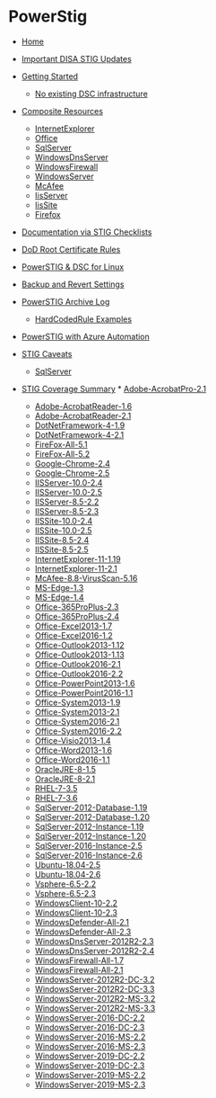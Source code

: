 # PowerStig

* [Home][home]
* [Important DISA STIG Updates][disastigchanges]
* [Getting Started][gettingstarted]
  * [No existing DSC infrastructure][DscGettingStarted]
* [Composite Resources][compositeresources]
  * [InternetExplorer][InternetExplorer]
  * [Office][Office]
  * [SqlServer][sqlserver]
  * [WindowsDnsServer][windowsdnsserver]
  * [WindowsFirewall][windowsfirewall]
  * [WindowsServer][windowsserver]
  * [McAfee][McAfee]
  * [IisServer][IisServer]
  * [IisSite][IisSite]
  * [Firefox][Firefox]

* [Documentation via STIG Checklists][Documentation-via-STIG-Checklists]
* [DoD Root Certificate Rules][DoD-Root-Certificate-Rules]
* [PowerSTIG & DSC for Linux][PowerSTIG-&-Desired-State-Configuration-for-Linux]
* [Backup and Revert Settings][Backup-and-Revert]
* [PowerSTIG Archive Log][powerstigarchivelog]
  * [HardCodedRule Examples][hardcodedexamples]
* [PowerSTIG with Azure Automation][powerstigwithazureautomation]
* [STIG Caveats][stigcaveats]
  * [SqlServer][sqlservercaveats]
* [STIG Coverage Summary][stigcoveragesummary]  * [Adobe-AcrobatPro-2.1][AdobeAcrobatPro21]
  * [Adobe-AcrobatReader-1.6][AdobeAcrobatReader16]
  * [Adobe-AcrobatReader-2.1][AdobeAcrobatReader21]
  * [DotNetFramework-4-1.9][DotNetFramework419]
  * [DotNetFramework-4-2.1][DotNetFramework421]
  * [FireFox-All-5.1][FireFoxAll51]
  * [FireFox-All-5.2][FireFoxAll52]
  * [Google-Chrome-2.4][GoogleChrome24]
  * [Google-Chrome-2.5][GoogleChrome25]
  * [IISServer-10.0-2.4][IISServer10024]
  * [IISServer-10.0-2.5][IISServer10025]
  * [IISServer-8.5-2.2][IISServer8522]
  * [IISServer-8.5-2.3][IISServer8523]
  * [IISSite-10.0-2.4][IISSite10024]
  * [IISSite-10.0-2.5][IISSite10025]
  * [IISSite-8.5-2.4][IISSite8524]
  * [IISSite-8.5-2.5][IISSite8525]
  * [InternetExplorer-11-1.19][InternetExplorer11119]
  * [InternetExplorer-11-2.1][InternetExplorer1121]
  * [McAfee-8.8-VirusScan-5.16][McAfee88VirusScan516]
  * [MS-Edge-1.3][MSEdge13]
  * [MS-Edge-1.4][MSEdge14]
  * [Office-365ProPlus-2.3][Office365ProPlus23]
  * [Office-365ProPlus-2.4][Office365ProPlus24]
  * [Office-Excel2013-1.7][OfficeExcel201317]
  * [Office-Excel2016-1.2][OfficeExcel201612]
  * [Office-Outlook2013-1.12][OfficeOutlook2013112]
  * [Office-Outlook2013-1.13][OfficeOutlook2013113]
  * [Office-Outlook2016-2.1][OfficeOutlook201621]
  * [Office-Outlook2016-2.2][OfficeOutlook201622]
  * [Office-PowerPoint2013-1.6][OfficePowerPoint201316]
  * [Office-PowerPoint2016-1.1][OfficePowerPoint201611]
  * [Office-System2013-1.9][OfficeSystem201319]
  * [Office-System2013-2.1][OfficeSystem201321]
  * [Office-System2016-2.1][OfficeSystem201621]
  * [Office-System2016-2.2][OfficeSystem201622]
  * [Office-Visio2013-1.4][OfficeVisio201314]
  * [Office-Word2013-1.6][OfficeWord201316]
  * [Office-Word2016-1.1][OfficeWord201611]
  * [OracleJRE-8-1.5][OracleJRE815]
  * [OracleJRE-8-2.1][OracleJRE821]
  * [RHEL-7-3.5][RHEL735]
  * [RHEL-7-3.6][RHEL736]
  * [SqlServer-2012-Database-1.19][SqlServer2012Database119]
  * [SqlServer-2012-Database-1.20][SqlServer2012Database120]
  * [SqlServer-2012-Instance-1.19][SqlServer2012Instance119]
  * [SqlServer-2012-Instance-1.20][SqlServer2012Instance120]
  * [SqlServer-2016-Instance-2.5][SqlServer2016Instance25]
  * [SqlServer-2016-Instance-2.6][SqlServer2016Instance26]
  * [Ubuntu-18.04-2.5][Ubuntu180425]
  * [Ubuntu-18.04-2.6][Ubuntu180426]
  * [Vsphere-6.5-2.2][Vsphere6522]
  * [Vsphere-6.5-2.3][Vsphere6523]
  * [WindowsClient-10-2.2][WindowsClient1022]
  * [WindowsClient-10-2.3][WindowsClient1023]
  * [WindowsDefender-All-2.1][WindowsDefenderAll21]
  * [WindowsDefender-All-2.3][WindowsDefenderAll23]
  * [WindowsDnsServer-2012R2-2.3][WindowsDnsServer2012R223]
  * [WindowsDnsServer-2012R2-2.4][WindowsDnsServer2012R224]
  * [WindowsFirewall-All-1.7][WindowsFirewallAll17]
  * [WindowsFirewall-All-2.1][WindowsFirewallAll21]
  * [WindowsServer-2012R2-DC-3.2][WindowsServer2012R2DC32]
  * [WindowsServer-2012R2-DC-3.3][WindowsServer2012R2DC33]
  * [WindowsServer-2012R2-MS-3.2][WindowsServer2012R2MS32]
  * [WindowsServer-2012R2-MS-3.3][WindowsServer2012R2MS33]
  * [WindowsServer-2016-DC-2.2][WindowsServer2016DC22]
  * [WindowsServer-2016-DC-2.3][WindowsServer2016DC23]
  * [WindowsServer-2016-MS-2.2][WindowsServer2016MS22]
  * [WindowsServer-2016-MS-2.3][WindowsServer2016MS23]
  * [WindowsServer-2019-DC-2.2][WindowsServer2019DC22]
  * [WindowsServer-2019-DC-2.3][WindowsServer2019DC23]
  * [WindowsServer-2019-MS-2.2][WindowsServer2019MS22]
  * [WindowsServer-2019-MS-2.3][WindowsServer2019MS23]


[home]:                                              https://github.com/Microsoft/PowerStig/wiki/home
[convert]:                                           https://github.com/Microsoft/PowerStig/wiki/Convert
[stig]:                                              https://github.com/Microsoft/PowerStig/wiki/Stig
[disastigchanges]:                                   https://github.com/Microsoft/PowerStig/wiki/DisaStigChanges
[compositeresources]:                                https://github.com/Microsoft/PowerStig/wiki/CompositeResources
[gettingstarted]:                                    https://github.com/Microsoft/PowerStig/wiki/GettingStarted
[InternetExplorer]:                                  https://github.com/Microsoft/PowerStig/wiki/InternetExplorer
[office]:                                            https://github.com/Microsoft/PowerStig/wiki/Office
[sqlserver]:                                         https://github.com/Microsoft/PowerStig/wiki/SqlServer
[windowsdnsserver]:                                  https://github.com/Microsoft/PowerStig/wiki/WindowsDnsServer
[windowsfirewall]:                                   https://github.com/Microsoft/PowerStig/wiki/WindowsFirewall
[windowsserver]:                                     https://github.com/Microsoft/PowerStig/wiki/WindowsServer
[mcafee]:                                            https://github.com/Microsoft/PowerStig/wiki/Mcafee
[IisServer]:                                         https://github.com/Microsoft/PowerStig/wiki/IisServer
[IisSite]:                                           https://github.com/Microsoft/PowerStig/wiki/IisSite
[Firefox]:                                           https://github.com/Microsoft/PowerStig/wiki/firefox
[Documentation-via-STIG-Checklists]:                 https://github.com/microsoft/PowerStig/wiki/Documentation-via-STIG-Checklists
[DoD-Root-Certificate-Rules]:                        https://github.com/microsoft/PowerStig/wiki/DoD-Root-Certificate-Rules
[powerstigarchivelog]:                               https://github.com/Microsoft/PowerStig/wiki/PowerSTIGArchiveLog
[hardcodedexamples]:                                 https://github.com/Microsoft/PowerStig/wiki/PowerSTIGArchiveLog#HardCodedRule-Examples
[powerstigwithazureautomation]:                      https://github.com/microsoft/PowerStig/wiki/PowerSTIG-With-Azure-Automation
[stigcaveats]:                                       https://github.com/Microsoft/PowerStig/wiki/StigCaveats
[sqlservercaveats]:                                  https://github.com/Microsoft/PowerStig/wiki/StigCaveats#sqlserver-2012
[DscGettingStarted]:                                 https://github.com/Microsoft/PowerStig/wiki/DscGettingStarted
[DscAzureAutomation]:                                https://github.com/Microsoft/PowerStig/wiki/DscAzureAutomation
[DscAzureVirtualMachine]:                            https://github.com/Microsoft/PowerStig/wiki/DscAzureVirtualMachine
[PowerSTIG-&-Desired-State-Configuration-for-Linux]: https://github.com/Microsoft/PowerStig/wiki/PowerSTIG-&-Desired-State-Configuration-for-Linux
[Backup-and-Revert]:                                 https://github.com/Microsoft/PowerStig/wiki/Backup-and-Revert
[stigcoveragesummary]:                               https://github.com/Microsoft/PowerStig/wiki/StigCoverageSummary
[AdobeAcrobatPro21]: https://github.com/Microsoft/PowerStig/wiki/Adobe-AcrobatPro-2.1
[AdobeAcrobatReader16]: https://github.com/Microsoft/PowerStig/wiki/Adobe-AcrobatReader-1.6
[AdobeAcrobatReader21]: https://github.com/Microsoft/PowerStig/wiki/Adobe-AcrobatReader-2.1
[DotNetFramework419]: https://github.com/Microsoft/PowerStig/wiki/DotNetFramework-4-1.9
[DotNetFramework421]: https://github.com/Microsoft/PowerStig/wiki/DotNetFramework-4-2.1
[FireFoxAll51]: https://github.com/Microsoft/PowerStig/wiki/FireFox-All-5.1
[FireFoxAll52]: https://github.com/Microsoft/PowerStig/wiki/FireFox-All-5.2
[GoogleChrome24]: https://github.com/Microsoft/PowerStig/wiki/Google-Chrome-2.4
[GoogleChrome25]: https://github.com/Microsoft/PowerStig/wiki/Google-Chrome-2.5
[IISServer10024]: https://github.com/Microsoft/PowerStig/wiki/IISServer-10.0-2.4
[IISServer10025]: https://github.com/Microsoft/PowerStig/wiki/IISServer-10.0-2.5
[IISServer8522]: https://github.com/Microsoft/PowerStig/wiki/IISServer-8.5-2.2
[IISServer8523]: https://github.com/Microsoft/PowerStig/wiki/IISServer-8.5-2.3
[IISSite10024]: https://github.com/Microsoft/PowerStig/wiki/IISSite-10.0-2.4
[IISSite10025]: https://github.com/Microsoft/PowerStig/wiki/IISSite-10.0-2.5
[IISSite8524]: https://github.com/Microsoft/PowerStig/wiki/IISSite-8.5-2.4
[IISSite8525]: https://github.com/Microsoft/PowerStig/wiki/IISSite-8.5-2.5
[InternetExplorer11119]: https://github.com/Microsoft/PowerStig/wiki/InternetExplorer-11-1.19
[InternetExplorer1121]: https://github.com/Microsoft/PowerStig/wiki/InternetExplorer-11-2.1
[McAfee88VirusScan516]: https://github.com/Microsoft/PowerStig/wiki/McAfee-8.8-VirusScan-5.16
[MSEdge13]: https://github.com/Microsoft/PowerStig/wiki/MS-Edge-1.3
[MSEdge14]: https://github.com/Microsoft/PowerStig/wiki/MS-Edge-1.4
[Office365ProPlus23]: https://github.com/Microsoft/PowerStig/wiki/Office-365ProPlus-2.3
[Office365ProPlus24]: https://github.com/Microsoft/PowerStig/wiki/Office-365ProPlus-2.4
[OfficeExcel201317]: https://github.com/Microsoft/PowerStig/wiki/Office-Excel2013-1.7
[OfficeExcel201612]: https://github.com/Microsoft/PowerStig/wiki/Office-Excel2016-1.2
[OfficeOutlook2013112]: https://github.com/Microsoft/PowerStig/wiki/Office-Outlook2013-1.12
[OfficeOutlook2013113]: https://github.com/Microsoft/PowerStig/wiki/Office-Outlook2013-1.13
[OfficeOutlook201621]: https://github.com/Microsoft/PowerStig/wiki/Office-Outlook2016-2.1
[OfficeOutlook201622]: https://github.com/Microsoft/PowerStig/wiki/Office-Outlook2016-2.2
[OfficePowerPoint201316]: https://github.com/Microsoft/PowerStig/wiki/Office-PowerPoint2013-1.6
[OfficePowerPoint201611]: https://github.com/Microsoft/PowerStig/wiki/Office-PowerPoint2016-1.1
[OfficeSystem201319]: https://github.com/Microsoft/PowerStig/wiki/Office-System2013-1.9
[OfficeSystem201321]: https://github.com/Microsoft/PowerStig/wiki/Office-System2013-2.1
[OfficeSystem201621]: https://github.com/Microsoft/PowerStig/wiki/Office-System2016-2.1
[OfficeSystem201622]: https://github.com/Microsoft/PowerStig/wiki/Office-System2016-2.2
[OfficeVisio201314]: https://github.com/Microsoft/PowerStig/wiki/Office-Visio2013-1.4
[OfficeWord201316]: https://github.com/Microsoft/PowerStig/wiki/Office-Word2013-1.6
[OfficeWord201611]: https://github.com/Microsoft/PowerStig/wiki/Office-Word2016-1.1
[OracleJRE815]: https://github.com/Microsoft/PowerStig/wiki/OracleJRE-8-1.5
[OracleJRE821]: https://github.com/Microsoft/PowerStig/wiki/OracleJRE-8-2.1
[RHEL735]: https://github.com/Microsoft/PowerStig/wiki/RHEL-7-3.5
[RHEL736]: https://github.com/Microsoft/PowerStig/wiki/RHEL-7-3.6
[SqlServer2012Database119]: https://github.com/Microsoft/PowerStig/wiki/SqlServer-2012-Database-1.19
[SqlServer2012Database120]: https://github.com/Microsoft/PowerStig/wiki/SqlServer-2012-Database-1.20
[SqlServer2012Instance119]: https://github.com/Microsoft/PowerStig/wiki/SqlServer-2012-Instance-1.19
[SqlServer2012Instance120]: https://github.com/Microsoft/PowerStig/wiki/SqlServer-2012-Instance-1.20
[SqlServer2016Instance25]: https://github.com/Microsoft/PowerStig/wiki/SqlServer-2016-Instance-2.5
[SqlServer2016Instance26]: https://github.com/Microsoft/PowerStig/wiki/SqlServer-2016-Instance-2.6
[Ubuntu180425]: https://github.com/Microsoft/PowerStig/wiki/Ubuntu-18.04-2.5
[Ubuntu180426]: https://github.com/Microsoft/PowerStig/wiki/Ubuntu-18.04-2.6
[Vsphere6522]: https://github.com/Microsoft/PowerStig/wiki/Vsphere-6.5-2.2
[Vsphere6523]: https://github.com/Microsoft/PowerStig/wiki/Vsphere-6.5-2.3
[WindowsClient1022]: https://github.com/Microsoft/PowerStig/wiki/WindowsClient-10-2.2
[WindowsClient1023]: https://github.com/Microsoft/PowerStig/wiki/WindowsClient-10-2.3
[WindowsDefenderAll21]: https://github.com/Microsoft/PowerStig/wiki/WindowsDefender-All-2.1
[WindowsDefenderAll23]: https://github.com/Microsoft/PowerStig/wiki/WindowsDefender-All-2.3
[WindowsDnsServer2012R223]: https://github.com/Microsoft/PowerStig/wiki/WindowsDnsServer-2012R2-2.3
[WindowsDnsServer2012R224]: https://github.com/Microsoft/PowerStig/wiki/WindowsDnsServer-2012R2-2.4
[WindowsFirewallAll17]: https://github.com/Microsoft/PowerStig/wiki/WindowsFirewall-All-1.7
[WindowsFirewallAll21]: https://github.com/Microsoft/PowerStig/wiki/WindowsFirewall-All-2.1
[WindowsServer2012R2DC32]: https://github.com/Microsoft/PowerStig/wiki/WindowsServer-2012R2-DC-3.2
[WindowsServer2012R2DC33]: https://github.com/Microsoft/PowerStig/wiki/WindowsServer-2012R2-DC-3.3
[WindowsServer2012R2MS32]: https://github.com/Microsoft/PowerStig/wiki/WindowsServer-2012R2-MS-3.2
[WindowsServer2012R2MS33]: https://github.com/Microsoft/PowerStig/wiki/WindowsServer-2012R2-MS-3.3
[WindowsServer2016DC22]: https://github.com/Microsoft/PowerStig/wiki/WindowsServer-2016-DC-2.2
[WindowsServer2016DC23]: https://github.com/Microsoft/PowerStig/wiki/WindowsServer-2016-DC-2.3
[WindowsServer2016MS22]: https://github.com/Microsoft/PowerStig/wiki/WindowsServer-2016-MS-2.2
[WindowsServer2016MS23]: https://github.com/Microsoft/PowerStig/wiki/WindowsServer-2016-MS-2.3
[WindowsServer2019DC22]: https://github.com/Microsoft/PowerStig/wiki/WindowsServer-2019-DC-2.2
[WindowsServer2019DC23]: https://github.com/Microsoft/PowerStig/wiki/WindowsServer-2019-DC-2.3
[WindowsServer2019MS22]: https://github.com/Microsoft/PowerStig/wiki/WindowsServer-2019-MS-2.2
[WindowsServer2019MS23]: https://github.com/Microsoft/PowerStig/wiki/WindowsServer-2019-MS-2.3

